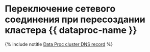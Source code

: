 # Переключение сетевого соединения при пересоздании кластера {{ dataproc-name }}

{% include notitle [Data Proc cluster DNS record](../../_tutorials/routing/data-proc-dns-reconnect.md) %}

